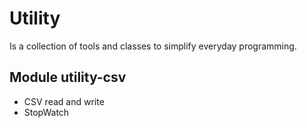 # Utility
Is a collection of tools and classes to simplify everyday programming.

## Module utility-csv

- CSV read and write 
- StopWatch